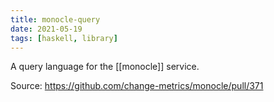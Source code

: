 ```yaml
---
title: monocle-query
date: 2021-05-19
tags: [haskell, library]
---
```


A query language for the [[monocle]] service.

Source: https://github.com/change-metrics/monocle/pull/371
